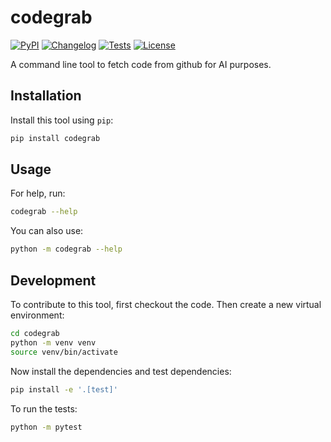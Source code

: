 # codegrab

[![PyPI](https://img.shields.io/pypi/v/codegrab.svg)](https://pypi.org/project/codegrab/)
[![Changelog](https://img.shields.io/github/v/release/geirfreysson/codegrab?include_prereleases&label=changelog)](https://github.com/geirfreysson/codegrab/releases)
[![Tests](https://github.com/geirfreysson/codegrab/actions/workflows/test.yml/badge.svg)](https://github.com/geirfreysson/codegrab/actions/workflows/test.yml)
[![License](https://img.shields.io/badge/license-Apache%202.0-blue.svg)](https://github.com/geirfreysson/codegrab/blob/master/LICENSE)

A command line tool to fetch code from github for AI purposes.

## Installation

Install this tool using `pip`:
```bash
pip install codegrab
```
## Usage

For help, run:
```bash
codegrab --help
```
You can also use:
```bash
python -m codegrab --help
```
## Development

To contribute to this tool, first checkout the code. Then create a new virtual environment:
```bash
cd codegrab
python -m venv venv
source venv/bin/activate
```
Now install the dependencies and test dependencies:
```bash
pip install -e '.[test]'
```
To run the tests:
```bash
python -m pytest
```
